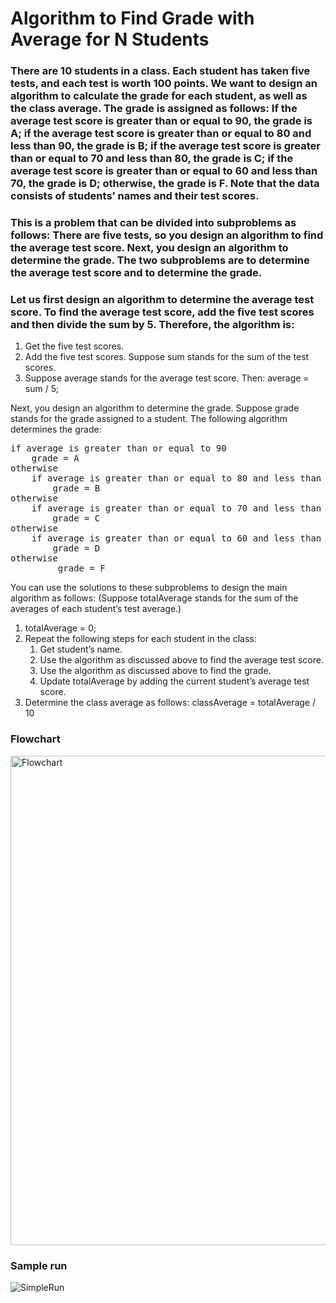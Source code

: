 # Algorithm to Find Grade with Average for N Students
### There are 10 students in a class. Each student has taken five tests, and each test is worth 100 points. We want to design an algorithm to calculate the grade for each student, as well as the class average. The grade is assigned as follows: If the average test score is greater than or equal to 90, the grade is A; if the average test score is greater than or equal to 80 and less than 90, the grade is B; if the average test score is greater than or equal to 70 and less than 80, the grade is C; if the average test score is greater than or equal to 60 and less than 70, the grade is D; otherwise, the grade is F. Note that the data consists of students’ names and their test scores.

### This is a problem that can be divided into subproblems as follows: There are five tests, so you design an algorithm to find the average test score. Next, you design an algorithm to determine the grade. The two subproblems are to determine the average test score and to determine the grade.

### Let us first design an algorithm to determine the average test score. To find the average test score, add the five test scores and then divide the sum by 5. Therefore, the algorithm is:
1. Get the five test scores.
2. Add the five test scores. Suppose sum stands for the sum of the test scores.
3. Suppose average stands for the average test score. Then:
average = sum / 5;

Next, you design an algorithm to determine the grade. Suppose grade stands for the grade
assigned to a student. The following algorithm determines the grade:

<pre>
if average is greater than or equal to 90
    grade = A
otherwise
    if average is greater than or equal to 80 and less than 90
        grade = B
otherwise
    if average is greater than or equal to 70 and less than 80
        grade = C
otherwise
    if average is greater than or equal to 60 and less than 70
        grade = D
otherwise
         grade = F
</pre>

You can use the solutions to these subproblems to design the main algorithm as follows: (Suppose totalAverage stands for the sum of the averages of each student’s test average.)

1. totalAverage = 0;
2. Repeat the following steps for each student in the class:
    1.  Get student’s name.
    2. Use the algorithm as discussed above to find the average test score.
    3. Use the algorithm as discussed above to find the grade.
    4. Update totalAverage by adding the current student’s average test score.
3. Determine the class average as follows: classAverage = totalAverage / 10

### Flowchart

<img width="783" alt="Flowchart" src="https://user-images.githubusercontent.com/32389129/65475886-d2cc4900-de89-11e9-80cf-c7e542e45ac4.png">

### Sample run
![SimpleRun](https://user-images.githubusercontent.com/32389129/65476608-2b044a80-de8c-11e9-899e-002f782a05fb.gif)
